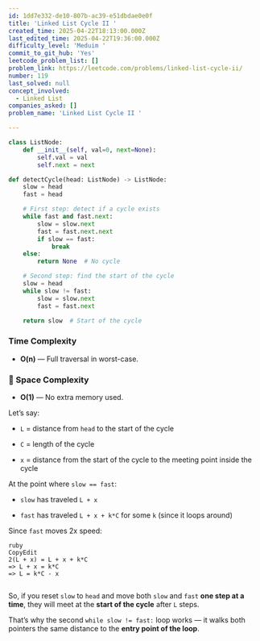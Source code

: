 ```yaml
---
id: 1dd7e332-de10-807b-ac39-e51dbdae0e0f
title: 'Linked List Cycle II '
created_time: 2025-04-22T18:13:00.000Z
last_edited_time: 2025-04-22T19:36:00.000Z
difficulty_level: 'Meduim '
commit_to_git_hub: 'Yes'
leetcode_problem_list: []
problem_link: https://leetcode.com/problems/linked-list-cycle-ii/
number: 119
last_solved: null
concept_involved:
  - Linked List
companies_asked: []
problem_name: 'Linked List Cycle II '

---
```


```python
class ListNode:
    def __init__(self, val=0, next=None):
        self.val = val
        self.next = next

def detectCycle(head: ListNode) -> ListNode:
    slow = head
    fast = head

    # First step: detect if a cycle exists
    while fast and fast.next:
        slow = slow.next
        fast = fast.next.next
        if slow == fast:
            break
    else:
        return None  # No cycle

    # Second step: find the start of the cycle
    slow = head
    while slow != fast:
        slow = slow.next
        fast = fast.next

    return slow  # Start of the cycle

```

### Time Complexity

*   **O(n)** — Full traversal in worst-case.

### 🧠 Space Complexity

*   **O(1)** — No extra memory used.

Let’s say:

*   `L` = distance from `head` to the start of the cycle

*   `C` = length of the cycle

*   `x` = distance from the start of the cycle to the meeting point inside the cycle

At the point where `slow == fast`:

*   `slow` has traveled `L + x`

*   `fast` has traveled `L + x + k*C` for some `k` (since it loops around)

Since `fast` moves 2x speed:

```plain text
ruby
CopyEdit
2(L + x) = L + x + k*C
=> L + x = k*C
=> L = k*C - x


```

So, if you reset `slow` to `head` and move both `slow` and `fast` **one step at a time**, they will meet at the **start of the cycle** after `L` steps.

That’s why the second `while slow != fast:` loop works — it walks both pointers the same distance to the **entry point of the loop**.
